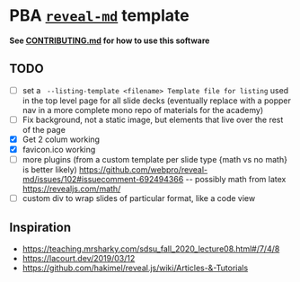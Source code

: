 # PBA [`reveal-md`](https://github.com/webpro/reveal-md) template

**See [CONTRIBUTING.md](../CONTRIBUTING.md) for how to use this software**

## TODO

- [ ] set a ` --listing-template <filename> Template file for listing` used in the top level page for all slide decks (eventually replace with a popper nav in a more complete mono repo of materials for the academy)
- [ ] Fix background, not a static image, but elements that live over the rest of the page
- [x] Get 2 colum working
- [x] favicon.ico working
- [ ] more plugins (from a custom template per slide type {math vs no math} is better likely) https://github.com/webpro/reveal-md/issues/102#issuecomment-692494366 -- possibly math from latex https://revealjs.com/math/
- [ ] custom div to wrap slides of particular format, like a code view 

## Inspiration

- https://teaching.mrsharky.com/sdsu_fall_2020_lecture08.html#/7/4/8
- https://lacourt.dev/2019/03/12
- https://github.com/hakimel/reveal.js/wiki/Articles-&-Tutorials
